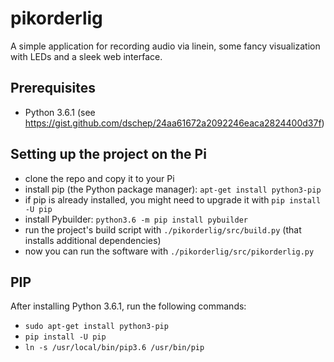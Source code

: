# pikorderlig
A simple application for recording audio via linein, some fancy visualization with LEDs and a sleek web interface.

## Prerequisites
* Python 3.6.1 (see https://gist.github.com/dschep/24aa61672a2092246eaca2824400d37f)

## Setting up the project on the Pi
* clone the repo and copy it to your Pi
* install pip (the Python package manager): ```apt-get install python3-pip```
* if pip is already installed, you might need to upgrade it with ```pip install -U pip```
* install Pybuilder: ```python3.6 -m pip install pybuilder```
* run the project's build script with ```./pikorderlig/src/build.py``` (that installs additional dependencies)
* now you can run the software with ```./pikorderlig/src/pikorderlig.py```

## PIP
After installing Python 3.6.1, run the following commands:
* `sudo apt-get install python3-pip`
* `pip install -U pip`
* `ln -s /usr/local/bin/pip3.6 /usr/bin/pip`